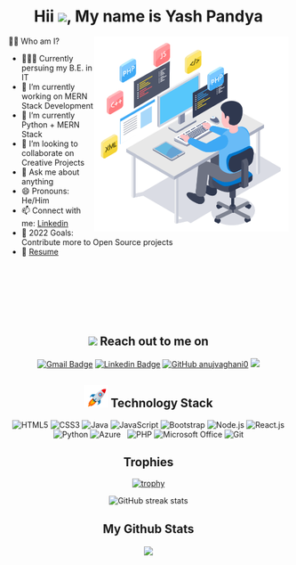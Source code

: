 <h1 align="center">Hii <img src="https://github.com/TheDudeThatCode/TheDudeThatCode/blob/master/Assets/Hi.gif" width="29px">, My name is Yash Pandya</h1>
 
 <a href="https://github.com/yashpandya136"><img align="right" src="46207-programmer-1.gif" style="width: 350px; height: 350px;"/></a> 
<p>👨‍💻 Who am I?</p>

<!--  <samp><b>Currently, I'm in my 3rd year of B.E. in IT. </samp></b> -->
<!--    <a href="https://github.com/anujvaghani0"><img src="hello.gif"style="width: 200px; height: 200px;"/></a>  -->
- 👨🏻‍🎓 Currently persuing my B.E. in IT
- 🔭 I’m currently working on MERN Stack Development
- 🌱 I’m currently Python + MERN Stack
- 👯 I’m looking to collaborate on Creative Projects
- 💬 Ask me about anything
- 😄 Pronouns: He/Him
- 📫 Connect with me: [Linkedin](https://www.linkedin.com/in/yashpandya136)
- 🥅 2022 Goals: Contribute more to Open Source projects
- 📝 [Resume]()
<br>
<br>
<br>
<h2 align="center"> <img src="https://user-images.githubusercontent.com/53649201/99296951-8ef68900-286d-11eb-9bf3-fdb6cf13b585.gif" height="32px" style="padding-top: 50px;"> Reach out to me on </h2>
<div align="center">


 
 [![Gmail Badge](https://img.shields.io/badge/-ypandya.136@gmail.com-c14438?style=flat-square&logo=Gmail&logoColor=white&link=mailto:ypandya.136@gmail.com)](mailto:anujvaghani0@gmail.com)
 [![Linkedin Badge](https://img.shields.io/badge/yash-pandya-blue?style=flat-square&logo=Linkedin&logoColor=white&link=https://www.linkedin.com/in/yashpandya136)](https://www.linkedin.com/in/yashpandya136)
[![GitHub anujvaghani0](https://img.shields.io/github/followers/yashpandya136?label=follow%20github&style=flat-square)](https://github.com/yashpandya136)
![](https://komarev.com/ghpvc/?username=yashpandya136&color=green)
</div>



<!-- ## My Skills 🎓 -->
<h2 align="center"> <img src="./rocket.gif" height="40px"> Technology Stack</h2>
<!-- <a href="https://github.com/404"><img src="https://user-images.githubusercontent.com/73097560/115834477-dbab4500-a447-11eb-908a-139a6edaec5c.gif"></a> -->
<div align="center">
  <img src="https://img.shields.io/badge/HTML5-E34F26?style=for-the-badge&logo=html5&logoColor=white" alt="HTML5">
  <img src="https://img.shields.io/badge/CSS3-1572B6?style=for-the-badge&logo=css3&logoColor=white" alt="CSS3">
    <img src="https://img.shields.io/badge/Java-ED8B00?style=for-the-badge&logo=java&logoColor=white" alt="Java">
  <img src="https://img.shields.io/badge/JavaScript-323330?style=for-the-badge&logo=javascript&logoColor=F7DF1E" alt="JavaScript">
  <img src="https://img.shields.io/badge/Bootstrap-563D7C?style=for-the-badge&logo=bootstrap&logoColor=white" alt="Bootstrap">
  <img src="https://img.shields.io/badge/Node.js-43853D?style=for-the-badge&logo=node.js&logoColor=white" alt="Node.js">
  <img src="https://img.shields.io/badge/React-20232A?style=for-the-badge&logo=react&logoColor=61DAFB" alt="React.js">
  <img src="https://img.shields.io/badge/Python-3776AB?style=for-the-badge&logo=python&logoColor=white" alt="Python">
  <img src="https://img.shields.io/badge/microsoft%20azure-0089D6?style=for-the-badge&logo=microsoft-azure&logoColor=white" alt="Azure">
  <img src="https://img.shields.io/badge/Numpy-777BB4?style=for-the-badge&logo=numpy&logoColor=white" alt="">
  <img src="https://img.shields.io/badge/Socket.io-010101?&style=for-the-badge&logo=Socket.io&logoColor=white" alt="">
  <img src="https://img.shields.io/badge/PHP-777BB4?style=for-the-badge&logo=php&logoColor=white" alt="PHP">
  <img src="https://img.shields.io/badge/Microsoft_Office-D83B01?style=for-the-badge&logo=microsoft-office&logoColor=white" alt="Microsoft Office">
  <img src="https://img.shields.io/badge/Git-F05032?style=for-the-badge&logo=git&logoColor=white" alt="Git">

</div>
 <h2 align="center">Trophies</h2>
<div align="center">
    
[![trophy](https://github-profile-trophy.vercel.app/?username=yashpandya136)](https://github.com/ryo-ma/github-profile-trophy)
</div>
<!-- 
<a href="https://github.com/404"><img src="https://user-images.githubusercontent.com/73097560/115834477-dbab4500-a447-11eb-908a-139a6edaec5c.gif"></a>
                                 <div align="center">
 <img width="25%" align="center" src="https://profile-counter.glitch.me/{yashpandya136}/count.svg" />  -->
 </div>
<div align="center">
    
![GitHub streak stats](https://github-readme-streak-stats.herokuapp.com/?user=yashpandya136)  
</div>

<!-- <h2 align="center">Tech Toolbox🧰</h2>
<p align="left">
<img src="https://github.com/prathimacode-hub/prathimacode-hub/blob/main/TechStack/Git.png" alt="Git" width="40" height="40"/>
<img src="https://github.com/prathimacode-hub/prathimacode-hub/blob/main/TechStack/Github.png" alt="GitHub" width="40" height="40"/>

<img src="https://github.com/prathimacode-hub/prathimacode-hub/blob/main/TechStack/Visual%20Studio%20Code.png" alt="Visual Studio Code" width="40" height="40"/>
<img src="https://github.com/prathimacode-hub/prathimacode-hub/blob/main/TechStack/Colab.png" alt="Google Colab" width="40" height="40"/>
<img src="https://github.com/prathimacode-hub/prathimacode-hub/blob/main/TechStack/Jupyter.png" alt="Jupyter" width="40" height="40"/>
<img src="https://github.com/prathimacode-hub/prathimacode-hub/blob/main/TechStack/Pycharm.png" alt="Pycharm" width="40" height="40"/>
<img src="https://github.com/prathimacode-hub/prathimacode-hub/blob/main/TechStack/Numpy.png" alt="Numpy" width="40" height="40"/>
<img src="https://github.com/prathimacode-hub/prathimacode-hub/blob/main/TechStack/Pandas.png" alt="Pandas" width="40" height="40"/>
<img src="https://github.com/prathimacode-hub/prathimacode-hub/blob/main/TechStack/TensorFlow.png" alt="TensorFlow" width="40" height="40"/>
<img src="https://github.com/prathimacode-hub/prathimacode-hub/blob/main/TechStack/OpenCV.jpg" alt="OpenCV" width="40" height="40"/>

<img src="https://github.com/prathimacode-hub/prathimacode-hub/blob/main/TechStack/IoT.jpg" alt="IoT" width="40" height="40"/>
<img src="https://github.com/prathimacode-hub/prathimacode-hub/blob/main/TechStack/Arduino.png" alt="Arduino" width="40" height="40"/>
<img src="https://github.com/prathimacode-hub/prathimacode-hub/blob/main/TechStack/Raspberry.png" alt="Raspberry Pi" width="40" height="40"/>
 
<img src="https://github.com/prathimacode-hub/prathimacode-hub/blob/main/TechStack/KeilUVision.png" alt="KeilUVision" width="40" height="40"/>
<img src="https://github.com/prathimacode-hub/prathimacode-hub/blob/main/TechStack/DocklightScripting.png" alt="Docklight Scripting" width="40" height="40"/>


<img src="https://github.com/prathimacode-hub/prathimacode-hub/blob/main/TechStack/Google-Cloud.png" alt="Google Cloud" width="40" height="40"/>
<img src="https://github.com/prathimacode-hub/prathimacode-hub/blob/main/TechStack/Azure.png" alt="Azure" width="40" height="40"/>
<img src="https://github.com/prathimacode-hub/prathimacode-hub/blob/main/TechStack/AWS.png" alt="AWS" width="40" height="40"/>

<img src="https://github.com/prathimacode-hub/prathimacode-hub/blob/main/TechStack/Firebase.png" alt="Firebase" width="40" height="40"/>
<img src="https://github.com/prathimacode-hub/prathimacode-hub/blob/main/TechStack/Heroku.png" alt="Heroku" width="40" height="40"/>

<img src="https://github.com/prathimacode-hub/prathimacode-hub/blob/main/TechStack/Linux.png" alt="Linux" width="40" height="40"/>
 -->
<h2 align="center"> My Github Stats</h2>

<!-- <a href="https://github.com/yashpandya136/github-readme-stats"><img align="center" src="https://github-readme-stats.vercel.app/api?username=yashpandya136&show_icons=true&include_all_commits=true&theme=buefy&hide_border=true" alt="yashpandya136's github stats" /></a> -->
<div align="center">
<a href="https://github.com/yashpandya136/github-readme-stats"><img align="center" src="https://github-readme-stats.vercel.app/api/top-langs/?username=yashpandya136&layout=compact&theme=buefy&hide_border=true" /></a>
</div>



